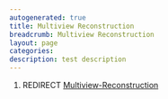 ```yaml
---
autogenerated: true
title: Multiview Reconstruction
breadcrumb: Multiview Reconstruction
layout: page
categories: 
description: test description
---
```


1.  REDIRECT [Multiview-Reconstruction](Multiview-Reconstruction "wikilink")
